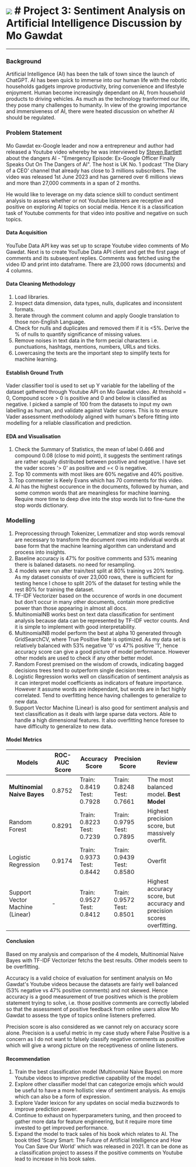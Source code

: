 # ![](https://ga-dash.s3.amazonaws.com/production/assets/logo-9f88ae6c9c3871690e33280fcf557f33.png) # Project 3: Sentiment Analysis on Artificial Intelligence Discussion by Mo Gawdat 

----

### Background
Artificial Intelligence (AI) has been the talk of town since the launch of ChatGPT. AI has been quick to immerse into our human life with the robotic households gadgets improve productivity, bring convenience and lifestyle enjoyment. Human become increasingly dependant on AI, from household products to driving vehicles. As much as the technology tranformed our life, they pose many challenges to humanity. In view of the growing importance and immersiveness of AI, there were heated discussion on whether AI should be regulated.

### Problem Statement
Mo Gawdat ex-Google leader and now a entrepreneur and author had released a Youtube video whereby he was interviewed by [Steven Bartlett] about the dangers AI - "Emergency Episode: Ex-Google Officer Finally Speaks Out On The Dangers of AI".  The host is UK No. 1 podcast 'The Diary of a CEO' channel that already has close to 3 millions subscribers. The video was released 1st June 2023 and has garnered over 6 millions views and more than 27,000 comments in a span of 2 months.  

He would like to leverage on my data science skill to conduct sentiment analysis to assess whether or not Youtube listeners are receptive and positive on exploring AI topics on social media.  Hence it is a classification task of Youtube comments for that video into positive and negative on such topics. 


[Youtube video]: https://www.youtube.com/watch?v=bk-nQ7HF6k4
[Steven Bartlett]: https://stevenbartlett.com/about/
[Mo Gawdat]: https://www.mogawdat.com/

#### Data Acquisition

YouTube Data API key was set up to scrape Youtube video comments of Mo Gawdat. Next is to create YouTube Data API client and get the first page of comments and its subsequent replies. Comments was fetched using the video ID and print into dataframe.  There are 23,000 rows (documents) and 4 columns. 

#### Data Cleaning Methodology
1. Load libraries.
3. Inspect data dimension, data types, nulls, duplicates and inconsistent formats.
4. Iterate through the comment column and apply Google translation to those non-English Language.
5. Check for nulls and duplicates and removed them if it is <5%.  Derive the % of nulls to quantify significance of missing values. 
6. Remove noises in text data in the form  pecial characters i.e. punctuations, hashtags, mentions, numbers, URLs and ticks.
7. Lowercasing the texts are the important step to simplify texts for machine learning.

#### Establish Ground Truth

Vader classifier tool is used to set up Y variable for the labelling of the dataset gathered through Youtube API on Mo Gawdat video. At threshold = 0, Compound score > 0 is positive and 0 and below is classified as negative.  I picked a sample of 100 from the datasets to input my own labelling as human, and validate against Vader scores. This is to ensure Vader assessment methodolody aligned with human's before fitting into modelling for a reliable classification and prediction.

#### EDA and Visualisation
1. Check the Summary of Statistics, the mean of label 0.466 and compound 0.08 (close to mid point), it suggests the sentiment ratings are rather equally distributed between positive and negative. I have set the vader scores '> 0' as positive and =< 0 is negative.
2.  Top 10 comments with most likes are 60% negative and 40% positive.
3.  Top commenter is Keely Evans which has 70 comments for this video.
4.  AI has the highest occurence in the documents, followed by human, and some common words that are meaningless for machine learning. Require more time to deep dive into the stop words list to fine-tune the stop words dictionary.

### Modelling
1.  Preprocessing through Tokenizer, Lemmatizer and stop words removal are necessary to transform the document rows into individual words at base form that the machine learning algorithm can understand and process into insights.
2.  Baseline accuracy is 47% for positive comments and 53% meaning there is balaned datasets. no need for resampling.
3.  4 models were run after train/test split at 80% training vs 20% testing. As my dataset consists of over 23,000 rows, there is sufficient for testing hence I chose to split 20% of the dataset for testing while the rest 80% for training the dataset.
4.  TF-IDF Vectorizer based on the occurence of words in one document but don't occur in many other documents, contain more predictive power than those appearing in almost all docs.
5.  MultinomialNB works best on text data classification for sentiment analysis because data can be represented by TF-IDF vector counts. And it is simple to implement with good interpretability.
6.  MultinomialNB model perform the best at alpha 10 generated through GridSearchCV, where True Positive Rate is optimized. As my data set is relatively balanced with 53% negative '0' vs 47% positive '1', hence accuracy score can give a good picture of model performance. However other models are used to check if any other better model. 
7.  Random Forest premised on the wisdom of crowds, indicating bagged decisions trees tend to outperform single decision trees.
8.  Logistic Regression works well on classification of sentiment analysis as it can interpret model coefficients as indicators of feature importance. However it assume words are independant, but words are in fact highly correlated. Tend to overfitting hence having challenges to generalize to new data.
9.  Support Vector Machine (Linear) is also good for sentiment analysis and text classification as it deals with large sparse data vectors. Able to handle a high dimensional features. It also overfitting hence foresee to have difficulty to generalize to new data.


#### Model Metrics

| Models                      | ROC-AUC Score| Accuracy Score                | Precision Score                  | Review                                                          |
|---------------------------------|--------- |-------------------------------|----------------------------------|-----------------------------------------------------------------|
| **Multinomial Naive Bayes**         |  0.8752  | Train: 0.8419<br>Test: 0.7928  | Train: 0.8248<br>Test: 0.7661 | The most balanced model. **Best Model**|                           |    
| Random Forest                   |  0.8291 | Train: 0.8223<br>Test: 0.7239  | Train: 0.9795<br>Test: 0.7895 | Highest precision score, but massively overfit.                    |   
| Logistic Regression             |  0.9174 | Train: 0.9373<br>Test: 0.8442  | Train: 0.9439<br>Test: 0.8580 | Overfit                                                            |
| Support Vector Machine (Linear) |    -  | Train: 0.9527<br>Test: 0.8412 | Train: 0.9572<br>Test: 0.8501 | Highest accuracy score, but accuracy and precision scores overfitting.|


#### Conclusion
Based on my analysis and comparison of the 4 models, Multinomial Naive Bayes with TF-IDF Vectorizer fetchs the best results. Other models seem to be overfitting.

Accuracy is a valid choice of evaluation for sentiment analysis on Mo Gawdat's Youtube videos because the datasets are fairly well balanced (53% negative vs 47% positive comments) and not skewed. Hence accuracy is a good measurement of true positives which is the problem statement trying to solve, i.e. those positive comments are correctly labeled so that the assessment of positive feedback from online users allow Mo Gawdat to assess the type of topics online listeners preferred.

Precision score is also considered as we cannot rely on accuracy score alone. Precision is a useful metric in my case study where False Positive is a concern as I do not want to falsely classify negative comments as positive which will give a wrong picture on the receptiveness of online listeners.

#### Recommendation
1. Train the best classification model (Multinomial Naive Bayes) on more Youtube videos to improve predictive capability of the model.
2. Explore other classifier model that can categorize emojis which would be useful to have a more hollistic view of sentiment analysis. As emojis which can also be a form of expression.
3. Explore Vader lexicon for any updates on social media buzzwords to improve prediction power.
4. Continue to exhaust on hyperparameters tuning, and then proceed to gather more data for feature engineering, but it require more time invested to get improved performance.
5. Expand the model to track sales of his book which relates to AI. The book titled 'Scary Smart: The Future of Artificial Intelligence and How You Can Save Our World' which was released in 2021. It can be done as a classification project to assess if the positive comments on Youtube lead to increase in his book sales.

